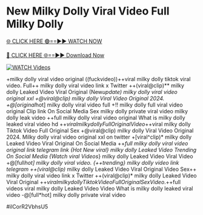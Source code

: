 # New Milky Dolly Viral Video Full Milky Dolly


[🌐 CLICK HERE 🟢==►► WATCH NOW](https://cutt.ly/te57wshS)

[🔴 CLICK HERE 🌐==►► Download Now](https://cutt.ly/te57wshS)

[![WATCH Videos](https://i.imgur.com/dJHk4Zq.gif)](https://cutt.ly/te57wshS)





























+milky dolly viral video original
((fuckvideo))++viral milky dolly tiktok viral video.
Full++ milky dolly viral video link x Twitter
++(viral@clip)** milky dolly Leaked Video Viral Original
(New*update) milky dolly viral video original xxl
+@viral@clip) milky dolly Viral Video Original 2024. +@[original*hot] milky dolly viral video full +!! milky dolly full viral video original Clip link On Social Media Sex milky dolly private viral video milky dolly leak video ++full milky dolly viral video original What is milky dolly leaked viral video hd +$+viral milky dolly Full Original Video
+$+viral milky dolly Tiktok Video Full Original Sex
+@viral@clip) milky dolly Viral Video Original 2024. Milky dolly viral video original xxl on twitter +[viral^clip)* milky dolly Leaked Video Viral Original On Social Media ++*full milky dolly viral video original link telegram link {Hot New viral} milky dolly Leaked Video Trending On Social Media {Watch viral Videos*} milky dolly Leaked Video Viral Video
+@[full*hot] milky dolly viral video.
{++trending} milky dolly video link telegram
++(viral@clip)* milky dolly Leaked Video Viral Original Video Sex++ milky dolly viral video link x Twitter
++(viral@clip)* milky dolly Leaked Video Viral Original
+$+viral milky dolly Tiktok Video Full Original Sex Video. +$+full videos viral milky dolly Leaked Video Video What is milky dolly leaked viral video -@[full*hot] milky dolly private viral video


#ilCorR2VbhsU5
